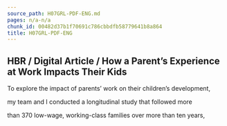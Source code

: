 ```yaml
---
source_path: H07GRL-PDF-ENG.md
pages: n/a-n/a
chunk_id: 00482d37b1f70691c786cbbdfb58779641b8a864
title: H07GRL-PDF-ENG
---
```

## HBR / Digital Article / How a Parent’s Experience at Work Impacts Their Kids

To explore the impact of parents’ work on their children’s development,

my team and I conducted a longitudinal study that followed more

than 370 low-wage, working-class families over more than ten years,
